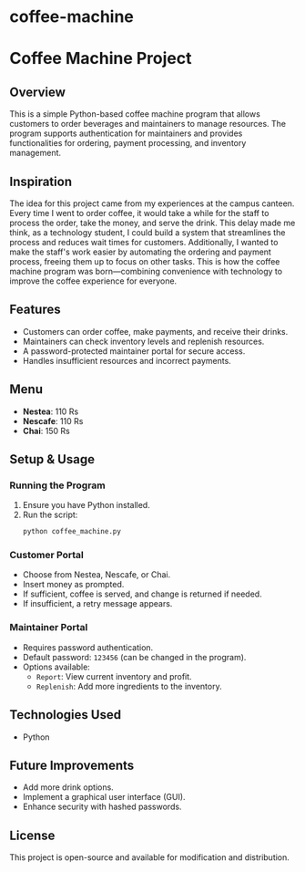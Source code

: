 # coffee-machine
# Coffee Machine Project

## Overview

This is a simple Python-based coffee machine program that allows customers to order beverages and maintainers to manage resources. The program supports authentication for maintainers and provides functionalities for ordering, payment processing, and inventory management.

## Inspiration

The idea for this project came from my experiences at the campus canteen. Every time I went to order coffee, it would take a while for the staff to process the order, take the money, and serve the drink. This delay made me think, as a technology student, I could build a system that streamlines the process and reduces wait times for customers. Additionally, I wanted to make the staff's work easier by automating the ordering and payment process, freeing them up to focus on other tasks. This is how the coffee machine program was born—combining convenience with technology to improve the coffee experience for everyone.

## Features

- Customers can order coffee, make payments, and receive their drinks.
- Maintainers can check inventory levels and replenish resources.
- A password-protected maintainer portal for secure access.
- Handles insufficient resources and incorrect payments.

## Menu

- **Nestea**: 110 Rs
- **Nescafe**: 110 Rs
- **Chai**: 150 Rs

## Setup & Usage

### Running the Program

1. Ensure you have Python installed.
2. Run the script:
   ```sh
   python coffee_machine.py
   ```

### Customer Portal

- Choose from Nestea, Nescafe, or Chai.
- Insert money as prompted.
- If sufficient, coffee is served, and change is returned if needed.
- If insufficient, a retry message appears.

### Maintainer Portal

- Requires password authentication.
- Default password: `123456` (can be changed in the program).
- Options available:
  - `Report`: View current inventory and profit.
  - `Replenish`: Add more ingredients to the inventory.

## Technologies Used

- Python

## Future Improvements

- Add more drink options.
- Implement a graphical user interface (GUI).
- Enhance security with hashed passwords.

## License

This project is open-source and available for modification and distribution.
